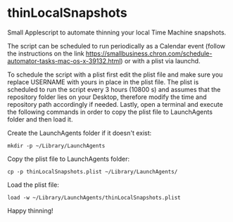 # thinLocalSnapshots
Small Applescript to automate thinning your local Time Machine snapshots. 

The script can be scheduled to run periodically as a Calendar event (follow the instructions on the link https://smallbusiness.chron.com/schedule-automator-tasks-mac-os-x-39132.html) or with a plist via launchd.

To schedule the script with a plist first edit the plist file and make sure you replace USERNAME with yours in place in the plist file. The plist is scheduled to run the script every 3 hours (10800 s) and assumes that the repository folder lies on your Desktop, therefore modify the time and repository path accordingly if needed. Lastly, open a terminal and execute the following commands in order to copy the plist file to LaunchAgents folder and then load it.

Create the LaunchAgents folder if it doesn't exist:

`mkdir -p ~/Library/LaunchAgents`

Copy the plist file to LaunchAgents folder:

`cp -p thinLocalSnapshots.plist ~/Library/LaunchAgents/`

Load the plist file:

`load -w ~/Library/LaunchAgents/thinLocalSnapshots.plist`

Happy thinning!